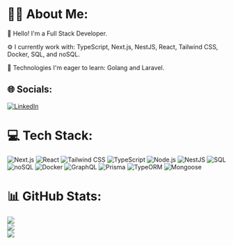 # 👨‍💻 About Me:

👋 Hello! I'm a Full Stack Developer.

⚙️ I currently work with: TypeScript, Next.js, NestJS, React, Tailwind CSS, Docker, SQL, and noSQL.

🎯 Technologies I'm eager to learn: Golang and Laravel.


## 🌐 Socials:
[![LinkedIn](https://img.shields.io/badge/LinkedIn-%230077B5.svg?style-for-the-badge&logo=linkedin&logoColor=white)](https://www.linkedin.com/in/lucasrlfonseca/)

# 💻 Tech Stack:
![Next.js](https://img.shields.io/badge/Next.js-black?style=for-the-badge&logo=next.js&logoColor=white)
![React](https://img.shields.io/badge/React-blue?style=for-the-badge&logo=react&logoColor=white)
![Tailwind CSS](https://img.shields.io/badge/Tailwind%20CSS-cyan?style=for-the-badge&logo=tailwindcss&logoColor=white)
![TypeScript](https://img.shields.io/badge/TypeScript-blue?style=for-the-badge&logo=typescript&logoColor=white)
![Node.js](https://img.shields.io/badge/Node.js-green?style=for-the-badge&logo=node.js&logoColor=white)
![NestJS](https://img.shields.io/badge/NestJS-red?style=for-the-badge&logo=nestjs&logoColor=white)
![SQL](https://img.shields.io/badge/SQL-blue?style=for-the-badge&logo=sql&logoColor=white)
![noSQL](https://img.shields.io/badge/noSQL-green?style=for-the-badge&logo=nosql&logoColor=white)
![Docker](https://img.shields.io/badge/Docker-blue?style=for-the-badge&logo=docker&logoColor=white)
![GraphQL](https://img.shields.io/badge/GraphQL-purple?style=for-the-badge&logo=graphql&logoColor=white)
![Prisma](https://img.shields.io/badge/Prisma-yellow?style=for-the-badge&logo=prisma&logoColor=white)
![TypeORM](https://img.shields.io/badge/TypeORM-red?style=for-the-badge&logo=typeorm&logoColor=white)
![Mongoose](https://img.shields.io/badge/Mongoose-green?style=for-the-badge&logo=mongoose&logoColor=white)

# 📊 GitHub Stats:
![](https://github-readme-stats.vercel.app/api?username=LucasFonseca0&theme=dark&hide_border=false&include_all_commits=true&count_private=false)<br/>
![](https://github-readme-streak-stats.herokuapp.com/?user=LucasFonseca0&theme=dark&hide_border=false)<br/>
![](https://github-readme-stats.vercel.app/api/top-langs/?username=LucasFonseca0&theme=dark&hide_border=false&include_all_commits=true&count_private=false&layout=compact)

